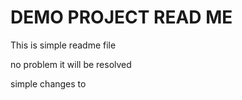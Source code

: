 # DEMO PROJECT READ ME

This is simple readme file

no problem it will be resolved

simple changes to